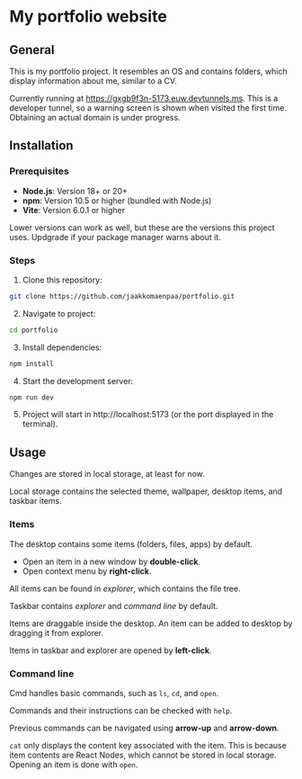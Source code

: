 # My portfolio website

## General

This is my portfolio project. It resembles an OS and contains folders, which display information about me, similar to a CV.

Currently running at https://gxgb9f3n-5173.euw.devtunnels.ms. This is a developer tunnel, so a warning screen is shown when visited the first time. 
Obtaining an actual domain is under progress.

## Installation

### Prerequisites

- **Node.js**: Version 18+ or 20+
- **npm**: Version 10.5 or higher (bundled with Node.js)
- **Vite**: Version 6.0.1 or higher

Lower versions can work as well, but these are the versions this project uses.
Updgrade if your package manager warns about it.

### Steps

1. Clone this repository:
  ```bash
  git clone https://github.com/jaakkomaenpaa/portfolio.git
  ```
2. Navigate to project:
  ```bash
  cd portfolio
  ```
3. Install dependencies:
  ```bash
  npm install
  ```
4. Start the development server:
  ```bash
  npm run dev
  ```
5. Project will start in http://localhost:5173 (or the port displayed in the terminal).

## Usage

Changes are stored in local storage, at least for now.

Local storage contains the selected theme, wallpaper, desktop items, and taskbar items.

### Items

The desktop contains some items (folders, files, apps) by default.

- Open an item in a new window by **double-click**.
- Open context menu by **right-click**.

All items can be found in *explorer*, which contains the file tree.

Taskbar contains *explorer* and *command line* by default.

Items are draggable inside the desktop. An item can be added to desktop by dragging it from explorer.

Items in taskbar and explorer are opened by **left-click**.

### Command line

Cmd handles basic commands, such as `ls`, `cd`, and `open`. 

Commands and their instructions can be checked with `help`. 

Previous commands can be navigated using **arrow-up** and **arrow-down**.

`cat` only displays the content key associated with the item. This is because item contents are React Nodes, 
which cannot be stored in local storage. Opening an item is done with `open`.



